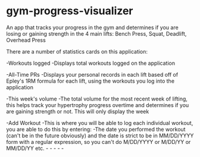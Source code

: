 # gym-progress-visualizer
An app that tracks your progress in the gym and determines if you are losing or gaining strength in the 4 main lifts: Bench Press, Squat, Deadlift, Overhead Press

There are a number of statistics cards on this application:

-Workouts logged
  -Displays total workouts logged on the application

-All-Time PRs
   -Displays your personal records in each lift based off of Epley's 1RM formula for each lift, using the workouts you log into the application

-This week's volume
  -The total volume for the most recent week of lifting, this helps track your hypertrophy progress overtime and determines if you are gaining strength or not. This will only display the week

-Add Workout
  -This is where you will be able to log each individual workout, you are able to do this by entering:
     -The date you performed the workout (can't be in the future obviously) and the date is strict to be in MM/DD/YYYY form with a regular expression, so you can't do M/DD/YYYY or M/DD/YY or MM/DD/YY etc.
     -
     -
     -
     -
     -
